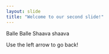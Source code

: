 ```yaml
---
layout: slide
title: "Welcome to our second slide!"
---
```

Balle Balle Shaava shaava

Use the left arrow to go back!
